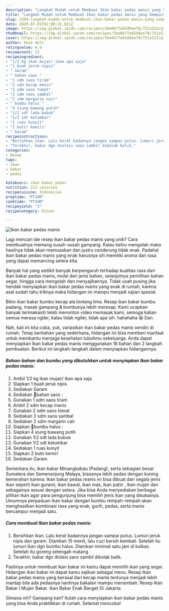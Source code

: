 ```yaml
---
description: "Langkah Mudah untuk Membuat Ikan bakar pedas manis yang Sempurna"
title: "Langkah Mudah untuk Membuat Ikan bakar pedas manis yang Sempurna"
slug: 2204-langkah-mudah-untuk-membuat-ikan-bakar-pedas-manis-yang-sempurna
date: 2020-07-01T02:08:25.021Z
image: https://img-global.cpcdn.com/recipes/3be0b77e83d8ee70/751x532cq70/ikan-bakar-pedas-manis-foto-resep-utama.jpg
thumbnail: https://img-global.cpcdn.com/recipes/3be0b77e83d8ee70/751x532cq70/ikan-bakar-pedas-manis-foto-resep-utama.jpg
cover: https://img-global.cpcdn.com/recipes/3be0b77e83d8ee70/751x532cq70/ikan-bakar-pedas-manis-foto-resep-utama.jpg
author: Gene Holt
ratingvalue: 4.9
reviewcount: 15
recipeingredient:
- "1/2 kg ikan mujair ikan apa saja"
- "1 buah jeruk nipis"
- " Garam"
- " bahan saos "
- "1 sdm saos tiram"
- "2 sdm kecap manis"
- "2 sdm saos tomat"
- "2 sdm saos sambal"
- "2 sdm margarin cair"
- " bumbu halus "
- "4 siung bawang putih"
- "1/2 sdt lada bubuk"
- "1/2 sdt ketumbar"
- "1 ruas kunyit"
- "2 butir kemiri"
- " Garam"
recipeinstructions:
- "Bersihkan ikan. Lalu kerat badannya jangan sampai putus. Lumuri jeruk nipis dan garam. Diamkan 15 menit, lalu cuci bersih kembali. Setelah itu lumuri ikan dgn bumbu halus. Diamkan minimal satu jam di kulkas. Setelah itu goreng setengah matang"
- "Terakhir, bakar dgn diolesi saos sambil dibolak balik."
categories:
- Resep
tags:
- ikan
- bakar
- pedas

katakunci: ikan bakar pedas 
nutrition: 213 calories
recipecuisine: Indonesian
preptime: "PT16M"
cooktime: "PT34M"
recipeyield: "2"
recipecategory: Dinner

---
```



![Ikan bakar pedas manis](https://img-global.cpcdn.com/recipes/3be0b77e83d8ee70/751x532cq70/ikan-bakar-pedas-manis-foto-resep-utama.jpg)

Lagi mencari ide resep ikan bakar pedas manis yang unik? Cara membuatnya memang susah-susah gampang. Kalau keliru mengolah maka hasilnya tidak akan memuaskan dan justru cenderung tidak enak. Padahal ikan bakar pedas manis yang enak harusnya sih memiliki aroma dan rasa yang dapat memancing selera kita.

Banyak hal yang sedikit banyak berpengaruh terhadap kualitas rasa dari ikan bakar pedas manis, mulai dari jenis bahan, selanjutnya pemilihan bahan segar, hingga cara mengolah dan menyajikannya. Tidak usah pusing jika hendak menyiapkan ikan bakar pedas manis yang enak di rumah, karena asal sudah tahu triknya maka hidangan ini mampu menjadi sajian spesial.

Bikin ikan bakar bumbu kecap ala bintang lima. Resep ikan bakar bumbu padang, masak gampang &amp; bumbunya lebih meresap. Kami ucapkan banyak terimakasih telah menonton video memasak kami, semoga kalian semua merasa ngiler, kalau tidak ngiler, tidak apa sih. hahahaha 😆 Dan.


Nah, kali ini kita coba, yuk, variasikan ikan bakar pedas manis sendiri di rumah. Tetap berbahan yang sederhana, hidangan ini bisa memberi manfaat untuk membantu menjaga kesehatan tubuhmu sekeluarga. Anda dapat menyiapkan Ikan bakar pedas manis menggunakan 16 bahan dan 2 langkah pembuatan. Berikut ini langkah-langkah dalam menyiapkan hidangannya.

<!--inarticleads1-->

##### Bahan-bahan dan bumbu yang dibutuhkan untuk menyiapkan Ikan bakar pedas manis:

1. Ambil 1/2 kg ikan mujair/ ikan apa saja
1. Siapkan 1 buah jeruk nipis
1. Sediakan  Garam
1. Sediakan  🌻bahan saos :
1. Gunakan 1 sdm saos tiram
1. Ambil 2 sdm kecap manis
1. Gunakan 2 sdm saos tomat
1. Sediakan 2 sdm saos sambal
1. Sediakan 2 sdm margarin cair
1. Siapkan  🌻bumbu halus :
1. Siapkan 4 siung bawang putih
1. Gunakan 1/2 sdt lada bubuk
1. Gunakan 1/2 sdt ketumbar
1. Sediakan 1 ruas kunyit
1. Siapkan 2 butir kemiri
1. Sediakan  Garam


Sementara itu, ikan bakar Minangkabau (Padang), serta sebagian besar Sumatera dan Semenanjung Malaya, biasanya lebih pedas dengan kuning kemerahan karena. Ikan bakar pedas manis ini bisa dibuat dari segala jenis ikan seperti ikan gurami, ikan bawal, ikan mas, ikan patin , ikan mujair dan sebagainya sesuai dengan selera. Jika bisa Anda menyediakan berbagai pilihan ikan agar para pengunjung bisa memilih jenis ikan yang disukainya. Umumnya perpaduan ikan bakar dengan bumbu rempah-rempah akan menghasilkan kombinasi rasa yang enak, gurih, pedas, serta manis bercampur menjadi satu. 

<!--inarticleads2-->

##### Cara membuat Ikan bakar pedas manis:

1. Bersihkan ikan. Lalu kerat badannya jangan sampai putus. Lumuri jeruk nipis dan garam. Diamkan 15 menit, lalu cuci bersih kembali. Setelah itu lumuri ikan dgn bumbu halus. Diamkan minimal satu jam di kulkas. Setelah itu goreng setengah matang
1. Terakhir, bakar dgn diolesi saos sambil dibolak balik.


Pastinya untuk membuat ikan bakar ini kamu dapat memilih ikan yang segar. Hidangan ikan bakar ini dapat kamu sajikan sebagai menu. Resep ikan bakar pedas manis yang berasal dari kecap manis tentunya menjadi lebih mantap bila ada pedasnya nantinya bakalan mampu menambah. Resep Ikan Bakar I Mujair Bakar. Ikan Bakar Enak Banget Di Jakarta. 

Gimana nih? Gampang kan? Itulah cara menyiapkan ikan bakar pedas manis yang bisa Anda praktikkan di rumah. Selamat mencoba!
